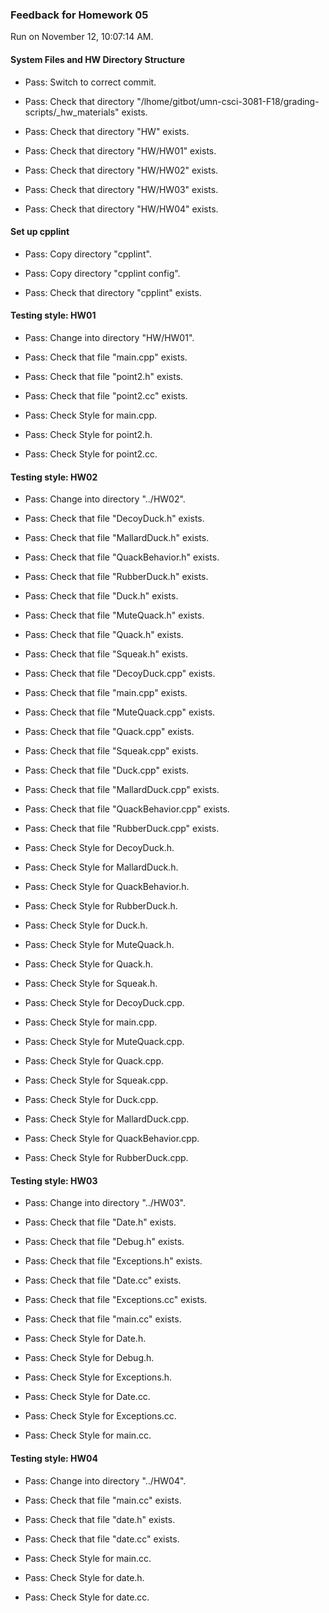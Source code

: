 ### Feedback for Homework 05

Run on November 12, 10:07:14 AM.


#### System Files and HW Directory Structure

+ Pass: Switch to correct commit.



+ Pass: Check that directory "/lhome/gitbot/umn-csci-3081-F18/grading-scripts/_hw_materials" exists.

+ Pass: Check that directory "HW" exists.

+ Pass: Check that directory "HW/HW01" exists.

+ Pass: Check that directory "HW/HW02" exists.

+ Pass: Check that directory "HW/HW03" exists.

+ Pass: Check that directory "HW/HW04" exists.


#### Set up cpplint

+ Pass: Copy directory "cpplint".



+ Pass: Copy directory "cpplint config".



+ Pass: Check that directory "cpplint" exists.


#### Testing style: HW01

+ Pass: Change into directory "HW/HW01".

+ Pass: Check that file "main.cpp" exists.

+ Pass: Check that file "point2.h" exists.

+ Pass: Check that file "point2.cc" exists.

+ Pass: Check Style for main.cpp.



+ Pass: Check Style for point2.h.



+ Pass: Check Style for point2.cc.




#### Testing style: HW02

+ Pass: Change into directory "../HW02".

+ Pass: Check that file "DecoyDuck.h" exists.

+ Pass: Check that file "MallardDuck.h" exists.

+ Pass: Check that file "QuackBehavior.h" exists.

+ Pass: Check that file "RubberDuck.h" exists.

+ Pass: Check that file "Duck.h" exists.

+ Pass: Check that file "MuteQuack.h" exists.

+ Pass: Check that file "Quack.h" exists.

+ Pass: Check that file "Squeak.h" exists.

+ Pass: Check that file "DecoyDuck.cpp" exists.

+ Pass: Check that file "main.cpp" exists.

+ Pass: Check that file "MuteQuack.cpp" exists.

+ Pass: Check that file "Quack.cpp" exists.

+ Pass: Check that file "Squeak.cpp" exists.

+ Pass: Check that file "Duck.cpp" exists.

+ Pass: Check that file "MallardDuck.cpp" exists.

+ Pass: Check that file "QuackBehavior.cpp" exists.

+ Pass: Check that file "RubberDuck.cpp" exists.

+ Pass: Check Style for DecoyDuck.h.



+ Pass: Check Style for MallardDuck.h.



+ Pass: Check Style for QuackBehavior.h.



+ Pass: Check Style for RubberDuck.h.



+ Pass: Check Style for Duck.h.



+ Pass: Check Style for MuteQuack.h.



+ Pass: Check Style for Quack.h.



+ Pass: Check Style for Squeak.h.



+ Pass: Check Style for DecoyDuck.cpp.



+ Pass: Check Style for main.cpp.



+ Pass: Check Style for MuteQuack.cpp.



+ Pass: Check Style for Quack.cpp.



+ Pass: Check Style for Squeak.cpp.



+ Pass: Check Style for Duck.cpp.



+ Pass: Check Style for MallardDuck.cpp.



+ Pass: Check Style for QuackBehavior.cpp.



+ Pass: Check Style for RubberDuck.cpp.




#### Testing style: HW03

+ Pass: Change into directory "../HW03".

+ Pass: Check that file "Date.h" exists.

+ Pass: Check that file "Debug.h" exists.

+ Pass: Check that file "Exceptions.h" exists.

+ Pass: Check that file "Date.cc" exists.

+ Pass: Check that file "Exceptions.cc" exists.

+ Pass: Check that file "main.cc" exists.

+ Pass: Check Style for Date.h.



+ Pass: Check Style for Debug.h.



+ Pass: Check Style for Exceptions.h.



+ Pass: Check Style for Date.cc.



+ Pass: Check Style for Exceptions.cc.



+ Pass: Check Style for main.cc.




#### Testing style: HW04

+ Pass: Change into directory "../HW04".

+ Pass: Check that file "main.cc" exists.

+ Pass: Check that file "date.h" exists.

+ Pass: Check that file "date.cc" exists.

+ Pass: Check Style for main.cc.



+ Pass: Check Style for date.h.



+ Pass: Check Style for date.cc.



